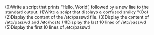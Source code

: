 (0)Write a script that prints “Hello, World”, followed by a new line to the standard output.
(1)Write a script that displays a confused smiley "(Ôo)
(2)Display the content of the /etc/passwd file.
(3)Display the content of /etc/passwd and /etc/hosts
(4)Display the last 10 lines of /etc/passwd
(5)Display the first 10 lines of /etc/passwd
